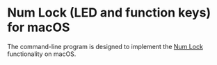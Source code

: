 # Num Lock (LED and function keys) for macOS

The command-line program is designed to implement the [Num Lock](https://wikipedia.org/wiki/Num_Lock) functionality on macOS.
